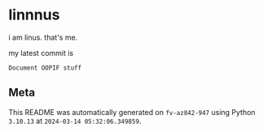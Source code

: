 # linnnus

i am linus. that's me.

my latest commit is

```
Document OOPIF stuff
```

## Meta

This README was automatically generated on `fv-az842-947` using Python
`3.10.13` at `2024-03-14 05:32:06.349859`.
